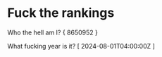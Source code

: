 # Fuck the rankings

Who the hell am I?
{ 8650952 }

What fucking year is it?
[ 2024-08-01T04:00:00Z ]
